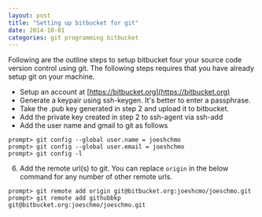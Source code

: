 ```yaml
---
layout: post
title: "Setting up bitbucket for git"
date: 2014-10-01
categories: git programming bitbucket
---
```

Following are the outline steps to setup bitbucket four your source code version control using
git. The following steps requires that you have already setup git on your machine.  
* Setup an account at [https://bitbucket.org](https://bitbucket.org)
* Generate a keypair using ssh-keygen. It's better to enter a passphrase.
* Take the .pub key generated in step 2 and upload it to bitbucket.   
* Add the private key created in step 2 to ssh-agent via ssh-add 
* Add the user name and gmail to git as follows
~~~
prompt> git config --global user.name = joeshchmo
prompt> git config --global user.email = joeshchmo
prompt> git config -l 
~~~
6. Add the remote url(s) to git. You can replace `origin` in the below command for any number 
of other remote urls.   
~~~
prompt> git remote add origin git@bitbucket.org:joeshcmo/joeschmo.git   
prompt> git remote add githubbkp git@bitbucket.org:joeschmo/joeschmo.git 
~~~

